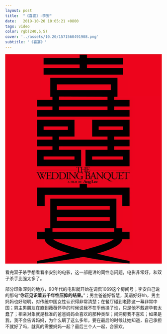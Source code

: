 ```yaml
---
layout: post
title:  "《喜宴》-李安"
date:   2019-10-20 10:05:21 +0800
tags: video
color: rgb(240,5,5)
cover: '../assets/10.20/1571560491908.png'
subtitle: '《喜宴》'
---
```


![1571560518592](/assets/10.20/1571560518592.png)

看完双子杀手想看看李安别的电影，这一部是讲的同性恋问题，电影非常好，和双子杀手比强太多了。

部分印象深刻的地方，90年代的电影就开始在调侃1069这个房间号；李安自己说的那句“**你正见识着五千年性压抑的结果。**”；男主爸爸好智慧，英语好好hh，男主妈妈也好聪明，对传统中国女性认识得非常清楚；在餐厅碰到老陈这一幕非常中国；男主男朋友在直到薇薇怀孕的时候说我不在乎他操了谁，只是他不戴避孕套太蠢了；相亲对象就是标准的爸爸妈妈会喜欢的那种类型；闹洞房我不喜欢；如果是我，我不会告诉妈妈，为什么瞒了这么多年，要在最后的时候让她知道，自己承担不就好了吗，就真的需要妈妈一起？最后三个人一起，合家欢。